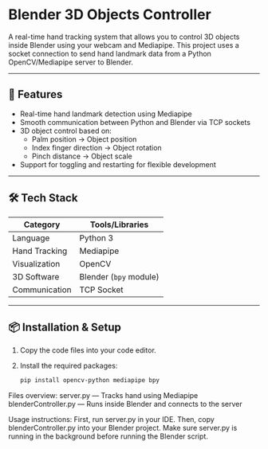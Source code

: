 # Blender 3D Objects Controller

A real-time hand tracking system that allows you to control 3D objects inside Blender using your webcam and Mediapipe. This project uses a socket connection to send hand landmark data from a Python OpenCV/Mediapipe server to Blender.

---

## 🎯 Features

- Real-time hand landmark detection using Mediapipe  
- Smooth communication between Python and Blender via TCP sockets  
- 3D object control based on:  
  - Palm position → Object position  
  - Index finger direction → Object rotation  
  - Pinch distance → Object scale  
- Support for toggling and restarting for flexible development  

---

## 🛠️ Tech Stack

| Category        | Tools/Libraries         |
|-----------------|------------------------|
| Language        | Python 3               |
| Hand Tracking   | Mediapipe              |
| Visualization   | OpenCV                 |
| 3D Software     | Blender (`bpy` module) |
| Communication   | TCP Socket             |

---

## 📦 Installation & Setup

1. Copy the code files into your code editor.  
2. Install the required packages:

   ```bash
   pip install opencv-python mediapipe bpy
   
Files overview:
  server.py — Tracks hand using Mediapipe
  blenderController.py — Runs inside Blender and connects to the server

Usage instructions:
  First, run server.py in your IDE.
  Then, copy blenderController.py into your Blender project.
  Make sure server.py is running in the background before running the Blender script.

